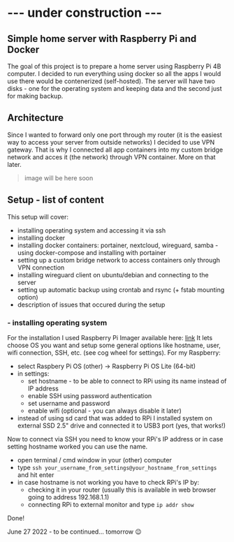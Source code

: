 # --- under construction ---

## Simple home server with Raspberry Pi and Docker

The goal of this project is to prepare a home server using Raspberry Pi 4B computer. I decided to run everything using docker so all the apps I would use there would be contenerized (self-hosted). The server will have two disks - one for the operating system and keeping data and the second just for making backup. 

## Architecture
Since I wanted to forward only one port through my router (it is the easiest way to access your server from outside networks) I decided to use VPN gateway. That is why I connected all app containers into my custom bridge network and acces it (the network) through VPN container. More on that later. 

> image will be here soon 

## Setup - list of content

This setup will cover:
* installing operating system and accessing it via ssh
* installing docker
* installing docker containers: portainer, nextcloud, wireguard, samba - using docker-compose and installing with portainer
* setting up a custom bridge network to access containers only through VPN connection
* installing wireguard client on ubuntu/debian and connecting to the server
* setting up automatic backup using crontab and rsync (+ fstab mounting option)
* description of issues that occured during the setup 

### - installing operating system
For the installation I used Raspberry Pi Imager available here: [link](https://www.raspberrypi.com/software/)
It lets choose OS you want and setup some general options like hostname, user, wifi connection, SSH, etc. (see cog wheel for settings). For my Raspberry:
* select Raspbery Pi OS (other) -> Raspberry Pi OS Lite (64-bit)
* in settings:
  * set hostname - to be able to connect to RPi using its name instead of IP address
  * enable SSH using password authentication
  * set username and password 
  * enable wifi (optional - you can always disable it later) 
* instead of using sd card that was added to RPi I installed system on external SSD 2.5" drive and connected it to USB3 port (yes, that works!)

Now to connect via SSH you need to know your RPi's IP address or in case setting hostname worked you can use the name.
* open terminal / cmd window in your (other) computer
* type `ssh your_username_from_settings@your_hostname_from_settings` and hit enter
* in case hostname is not working you have to check RPi's IP by:
  * checking it in your router (usually this is available in web browser going to address 192.168.1.1)
  * connecting RPi to external monitor and type `ip addr show`

Done!

June 27 2022 - to be continued... tomorrow 😉

